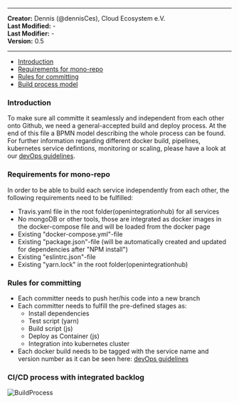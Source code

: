 
---

**Creator:** Dennis (@dennisCes), Cloud Ecosystem e.V. <br>
**Last Modified:** - <br>
**Last Modifier:** - <br>
**Version:** 0.5  <br>

---

- [Introduction](#introduction)
- [Requirements for mono-repo](#requirements-for-mono-repo)
- [Rules for committing](#rules-for-committing)
- [Build process model](#cicd-process-with-integrated-backlog)



### Introduction

To make sure all committe it seamlessly and independent from each other onto Github, we need a general-accepted build and deploy process. At the end of this file a BPMN model describing the whole process can be found. <br>
For further information regarding different docker build, pipelines, kubernetes service defintions, monitoring or scaling, please have a look at our [devOps guidelines](https://github.com/openintegrationhub/openintegrationhub/blob/DevOps-Guideline/Guidelines/serviceOperations.md).   


### Requirements for mono-repo

In order to be able to build each service independently from each other, the following requirements need to be fulfilled:

* Travis.yaml file in the root folder(openintegrationhub) for all services
* No mongoDB or other tools, those are integrated as docker images in the docker-compose file and will be loaded from the docker page
* Existing "docker-compose.yml"-file
* Existing "package.json"-file (will be automatically created and updated for dependencies after "NPM install")
* Existing "eslintrc.json"-file
* Existing "yarn.lock" in the root folder(openintegrationhub)


### Rules for committing 

* Each committer needs to push her/his code into a new branch
* Each committer needs to fulfill the pre-defined stages as:
  - Install dependencies
  - Test script (yarn)
  - Build script (js)
  - Deploy as Container (js)
  - Integration into kubernetes cluster
* Each docker build needs to be tagged with the service name and version number as it can be seen here: [devOps guidelines](https://github.com/openintegrationhub/openintegrationhub/blob/DevOps-Guideline/Guidelines/serviceOperations.md)
  
  
### CI/CD process with integrated backlog

![BuildProcess](https://github.com/openintegrationhub/openintegrationhub/blob/DennisCES-Documentation-Build-Process/CI/CD/Assets/BuildProcess.svg)


